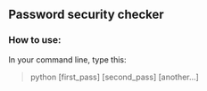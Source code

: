 ## Password security checker

### How to use:

In your command line, type this:

> python [first_pass] [second_pass] [another...]

